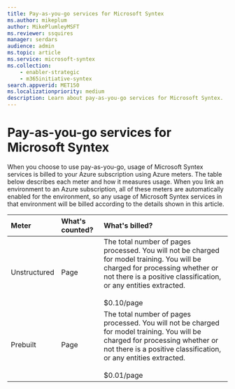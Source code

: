 ```yaml
---
title: Pay-as-you-go services for Microsoft Syntex
ms.author: mikeplum
author: MikePlumleyMSFT
ms.reviewer: ssquires
manager: serdars
audience: admin
ms.topic: article
ms.service: microsoft-syntex
ms.collection: 
    - enabler-strategic
    - m365initiative-syntex
search.appverid: MET150
ms.localizationpriority: medium
description: Learn about pay-as-you-go services for Microsoft Syntex.
---
```


# Pay-as-you-go services for Microsoft Syntex

When you choose to use pay-as-you-go, usage of Microsoft Syntex services is billed to your Azure subscription using Azure meters. The table below describes each meter and how it measures usage. When you link an environment to an Azure subscription, all of these meters are automatically enabled for the environment, so any usage of Microsoft Syntex services in that environment will be billed according to the details shown in this article.

|Meter|What's counted?|What's billed?|
|:----|:--------------|:-------------|
|Unstructured|Page|The total number of pages processed. You will not be charged for model training. You will be charged for processing whether or not there is a positive classification, or any entities extracted.<br><br>$0.10/page|
|Prebuilt|Page|The total number of pages processed. You will not be charged for model training. You will be charged for processing whether or not there is a positive classification, or any entities extracted.<br><br>$0.01/page|


